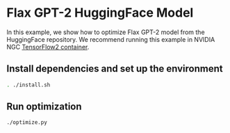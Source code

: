 <!--
Copyright (c) 2021-2023, NVIDIA CORPORATION. All rights reserved.

Licensed under the Apache License, Version 2.0 (the "License");
you may not use this file except in compliance with the License.
You may obtain a copy of the License at

    http://www.apache.org/licenses/LICENSE-2.0

Unless required by applicable law or agreed to in writing, software
distributed under the License is distributed on an "AS IS" BASIS,
WITHOUT WARRANTIES OR CONDITIONS OF ANY KIND, either express or implied.
See the License for the specific language governing permissions and
limitations under the License.
-->

# Flax GPT-2 HuggingFace Model

In this example, we show how to optimize Flax GPT-2 model from the HuggingFace repository. We recommend running this example in NVIDIA NGC [TensorFlow2 container](https://catalog.ngc.nvidia.com/orgs/nvidia/containers/tensorflow).

## Install dependencies and set up the environment

```bash
. ./install.sh
```

## Run optimization


```bash
./optimize.py
```
